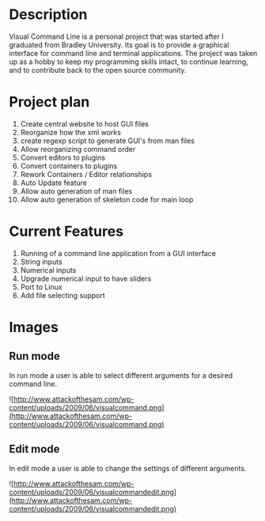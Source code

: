 # Description #
Visual Command Line is a personal project that was started after I graduated from Bradley University.  Its goal is to provide a graphical interface for command line and terminal applications.  The project was taken up as a hobby to keep my programming skills intact, to continue learning, and to contribute back to the open source community.

# Project plan #
  1. Create central website to host GUI files
  1. Reorganize how the xml works
  1. create regexp script to generate GUI's from man files
  1. Allow reorganizing command order
  1. Convert editors to plugins
  1. Convert containers to plugins
  1. Rework Containers / Editor relationships
  1. Auto Update feature
  1. Allow auto generation of man files
  1. Allow auto generation of skeleton code for main loop

# Current Features #
  1. Running of a command line application from a GUI interface
  1. String inputs
  1. Numerical inputs
  1. Upgrade numerical input to have sliders
  1. Port to Linux
  1. Add file selecting support

# Images #
## Run mode ##
In run mode a user is able to select different arguments for a desired command line.

![http://www.attackofthesam.com/wp-content/uploads/2009/06/visualcommand.png](http://www.attackofthesam.com/wp-content/uploads/2009/06/visualcommand.png)

## Edit mode ##
In edit mode a user is able to change the settings of different arguments.

![http://www.attackofthesam.com/wp-content/uploads/2009/06/visualcommandedit.png](http://www.attackofthesam.com/wp-content/uploads/2009/06/visualcommandedit.png)